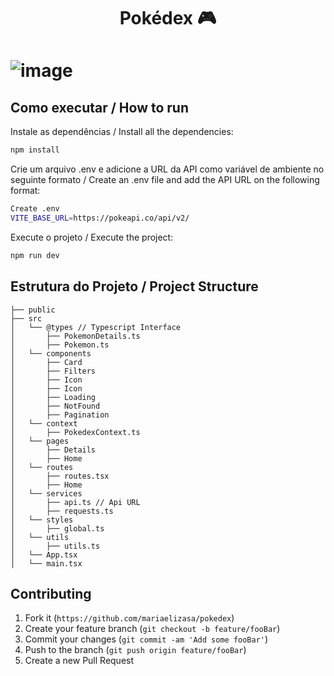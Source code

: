 <h1 align="center">Pokédex 🎮<h1/>

![image](https://github.com/user-attachments/assets/ed9859bd-8131-4e56-a408-81c784dda861)

## Como executar / How to run

Instale as dependências / Install all the dependencies:

```sh
npm install
```

Crie um arquivo .env e adicione a URL da API como variável de ambiente no seguinte formato / Create an .env file and add the API URL on the following format:

```sh
Create .env
VITE_BASE_URL=https://pokeapi.co/api/v2/
```

Execute o projeto / Execute the project:

```sh
npm run dev
```

## Estrutura do Projeto / Project Structure

```
├── public
├── src
│   └── @types // Typescript Interface
│       ├── PokemonDetails.ts
│       ├── Pokemon.ts
│   └── components 
│       ├── Card
│       ├── Filters
│       ├── Icon
│       ├── Icon
│       ├── Loading
│       ├── NotFound
│       ├── Pagination
│   └── context
│       ├── PokedexContext.ts
│   └── pages
│       ├── Details
│       ├── Home
│   └── routes
│       ├── routes.tsx 
│       ├── Home
│   └── services
│       ├── api.ts // Api URL
│       ├── requests.ts 
│   └── styles
│       ├── global.ts
│   └── utils
│       ├── utils.ts
│   └── App.tsx
│   └── main.tsx

```

## Contributing

1. Fork it (`https://github.com/mariaelizasa/pokedex`)
2. Create your feature branch (`git checkout -b feature/fooBar`)
3. Commit your changes (`git commit -am 'Add some fooBar'`)
4. Push to the branch (`git push origin feature/fooBar`)
5. Create a new Pull Request
